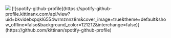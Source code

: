 <img src="https://files.catbox.moe/l2thz3.png" />
[![spotify-github-profile](https://spotify-github-profile.kittinanx.com/api/view?uid=bkvidebxpqkl6554wrmznnz8m&cover_image=true&theme=default&show_offline=false&background_color=121212&interchange=false)](https://github.com/kittinan/spotify-github-profile)
